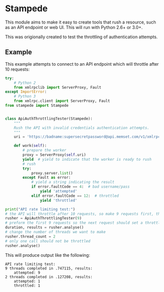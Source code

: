 # Stampede
This module aims to make it easy to create tools that rush a resource, such as an API endpoint or web UI. This will run with Python 2.6+ or 3.0+.

This was origionally created to test the throttling of authentication attempts.


## Example
This example attempts to connect to an API endpoint which will throttle after 10 requests:

```python
try:
    # Python 2
    from xmlrpclib import ServerProxy, Fault
except ImportError:
    # Python 3
    from xmlrpc.client import ServerProxy, Fault
from stampede import Stampede


class ApiAuthThrottlingTester(Stampede):
    """
    Rush the API with invalid credentials authentication attempts.
    """
    uri = 'https://badname:supersecretpassword@api.memset.com/v1/xmlrpc/'

    def work(self):
        # prepare the worker
        proxy = ServerProxy(self.uri)
        yield  # yield to indicate that the worker is ready to rush
        # rush
        try:
            proxy.server.list()
        except Fault as error:
            # yield a string indicating the result
            if error.faultCode == 4:  # bad username/pass
                yield 'attempted'
            elif error.faultCode == 12:  # throttled
                yield 'throttled'

print("API rate limiting test:")
# the API will throttle after 10 requests, so make 9 requests first, then rush two calls
rusher = ApiAuthThrottlingTester(9)
# preform the first 9 requests so the next request should set a throttling indicator
duration, results = rusher.analyse()
# change the number of threads we want to make
rusher.thread_count = 2
# only one call should not be throttled
rusher.analyse()
```
This will produce output like the following:
```
API rate limiting test:
9 threads completed in .747115, results:
	attempted: 9
2 threads completed in .127208, results:
	attempted: 1
	throttled: 1
```
